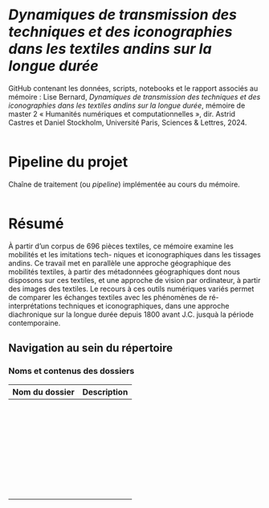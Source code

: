 
# _Dynamiques de transmission des techniques et des iconographies dans les textiles andins sur la longue durée_

GitHub contenant les données, scripts, notebooks et le rapport associés au mémoire : Lise Bernard, _Dynamiques de transmission des techniques et des iconographies dans les textiles andins sur la longue durée_, mémoire de master 2 « Humanités numériques et computationnelles », dir. Astrid Castres et Daniel Stockholm, Université Paris, Sciences & Lettres, 2024.


<p align="center">
  <img src="">
</p>

# __Pipeline du projet__

Chaîne de traitement (ou _pipeline_) implémentée au cours du mémoire.

<p align="center">
  <img src="">
</p>

# __Résumé__

À partir d’un corpus de 696 pièces textiles, ce mémoire examine les mobilités et les imitations tech- niques et iconographiques dans les tissages andins. Ce travail met en parallèle une approche géographique des mobilités textiles, à partir des métadonnées géographiques dont nous disposons sur ces textiles, et une approche de vision par ordinateur, à partir des images des textiles. Le recours à ces outils numériques variés permet de comparer les échanges textiles avec les phénomènes de ré-interprétations techniques et iconographiques, dans une approche diachronique sur la longue durée depuis 1800 avant J.C. jusquà la période contemporaine.


## __Navigation au sein du répertoire__

### Noms et contenus des dossiers

| Nom du dossier | Description |
| ----------- |  ---- |
| ` ` | |
| ` ` | |
| ` ` | |
| ` ` | |
| ` ` | |
| ` ` | |
| ` ` | |
| ` ` | |
| ` ` | |